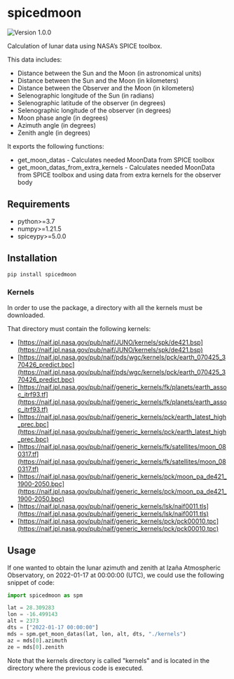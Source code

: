 # spicedmoon

![Version 1.0.0](https://img.shields.io/badge/version-1.0.0-informational)

Calculation of lunar data using NASA’s SPICE toolbox.

This data includes:
- Distance between the Sun and the Moon (in astronomical units)
- Distance between the Sun and the Moon (in kilometers)
- Distance between the Observer and the Moon (in kilometers)
- Selenographic longitude of the Sun (in radians)
- Selenographic latitude of the observer (in degrees)
- Selenographic longitude of the observer (in degrees)
- Moon phase angle (in degrees)
- Azimuth angle (in degrees)
- Zenith angle (in degrees)

It exports the following functions:
* get_moon_datas - Calculates needed MoonData from SPICE toolbox
* get_moon_datas_from_extra_kernels - Calculates needed MoonData from SPICE toolbox
and using data from extra kernels for the observer body

## Requirements

- python>=3.7
- numpy>=1.21.5
- spiceypy>=5.0.0

## Installation

```sh
pip install spicedmoon
```

### Kernels

In order to use the package, a directory with all the kernels must be downloaded.

That directory must contain the following kernels:
- [https://naif.jpl.nasa.gov/pub/naif/JUNO/kernels/spk/de421.bsp](https://naif.jpl.nasa.gov/pub/naif/JUNO/kernels/spk/de421.bsp)
- [https://naif.jpl.nasa.gov/pub/naif/pds/wgc/kernels/pck/earth_070425_370426_predict.bpc](https://naif.jpl.nasa.gov/pub/naif/pds/wgc/kernels/pck/earth_070425_370426_predict.bpc)
- [https://naif.jpl.nasa.gov/pub/naif/generic_kernels/fk/planets/earth_assoc_itrf93.tf](https://naif.jpl.nasa.gov/pub/naif/generic_kernels/fk/planets/earth_assoc_itrf93.tf)
- [https://naif.jpl.nasa.gov/pub/naif/generic_kernels/pck/earth_latest_high_prec.bpc](https://naif.jpl.nasa.gov/pub/naif/generic_kernels/pck/earth_latest_high_prec.bpc)
- [https://naif.jpl.nasa.gov/pub/naif/generic_kernels/fk/satellites/moon_080317.tf](https://naif.jpl.nasa.gov/pub/naif/generic_kernels/fk/satellites/moon_080317.tf)
- [https://naif.jpl.nasa.gov/pub/naif/generic_kernels/pck/moon_pa_de421_1900-2050.bpc](https://naif.jpl.nasa.gov/pub/naif/generic_kernels/pck/moon_pa_de421_1900-2050.bpc)
- [https://naif.jpl.nasa.gov/pub/naif/generic_kernels/lsk/naif0011.tls](https://naif.jpl.nasa.gov/pub/naif/generic_kernels/lsk/naif0011.tls)
- [https://naif.jpl.nasa.gov/pub/naif/generic_kernels/pck/pck00010.tpc](https://naif.jpl.nasa.gov/pub/naif/generic_kernels/pck/pck00010.tpc)

## Usage

If one wanted to obtain the lunar azimuth and zenith at Izaña Atmospheric Observatory, on
2022-01-17 at 00:00:00 (UTC), we could use the following snippet of code:

```python
import spicedmoon as spm

lat = 28.309283
lon = -16.499143
alt = 2373
dts = ["2022-01-17 00:00:00"]
mds = spm.get_moon_datas(lat, lon, alt, dts, "./kernels")
az = mds[0].azimuth
ze = mds[0].zenith
```
Note that the kernels directory is called "kernels" and is located in the directory where the
previous code is executed.
